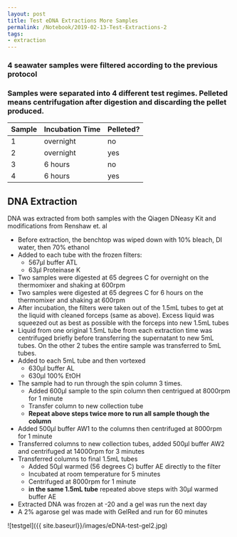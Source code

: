 ```yaml
---
layout: post
title: Test eDNA Extractions More Samples
permalink: /Notebook/2019-02-13-Test-Extractions-2
tags:
- extraction
---
```

### 4 seawater samples were filtered according to the previous protocol
### Samples were separated into 4 different test regimes. Pelleted means centrifugation after digestion and discarding the pellet produced.

| Sample | Incubation Time | Pelleted? |
| ------ | ----------------| ----------|
| 1 | overnight | no |
| 2 | overnight | yes |
| 3 | 6 hours | no |
| 4 | 6 hours | yes |


## DNA Extraction
DNA was extracted from both samples with the Qiagen DNeasy Kit and modifications from Renshaw et. al
- Before extraction, the benchtop was wiped down with 10% bleach, DI water, then 70% ethanol
- Added to each tube with the frozen filters:
    * 567µl buffer ATL
    * 63µl Proteinase K
- Two samples were digested at 65 degrees C for overnight on the thermomixer and shaking at 600rpm
- Two samples were digested at 65 degrees C for 6 hours on the thermomixer and shaking at 600rpm
- After incubation, the filters were taken out of the 1.5mL tubes to get at the liquid with cleaned forceps (same as above). Excess liquid was squeezed out as best as possible with the forceps into new 1.5mL tubes
- Liquid from one original 1.5mL tube from each extraction time was centrifuged briefly before transferring the supernatant to new 5mL tubes. On the other 2 tubes the entire sample was transferred to 5mL tubes.
- Added to each 5mL tube and then vortexed
    * 630µl buffer AL
    * 630µl 100% EtOH
- The sample had to run through the spin column 3 times.
    * Added 600µl sample to the spin column then centrigued at 8000rpm for 1 minute
    * Transfer column to new collection tube
    * **Repeat above steps twice more to run all sample though the column**
- Added 500µl buffer AW1 to the columns then centrifuged at 8000rpm for 1 minute
- Transferred columns to new collection tubes, added 500µl buffer AW2 and centrifuged at 14000rpm for 3 minutes
- Transferred columns to final 1.5mL tubes
    * Added 50µl warmed (56 degrees C) buffer AE directly to the filter
    * Incubated at room temperature for 5 minutes
    * Centrifuged at 8000rpm for 1 minute
    * **in the same 1.5mL tube** repeated above steps with 30µl warmed buffer AE
- Extracted DNA was frozen at -20 and a gel was run the next day
- A 2% agarose gel was made with GelRed and run for 60 minutes

![testgel]({{ site.baseurl}}/images/eDNA-test-gel2.jpg)
